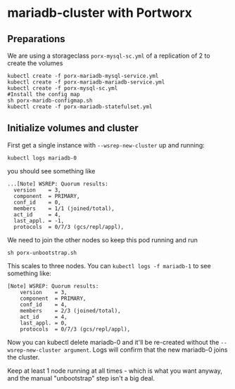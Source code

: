 # mariadb-cluster with Portworx
## Preparations

We are using a storageclass ``porx-mysql-sc.yml`` of a replication of 2 to create the volumes
````
kubectl create -f porx-mariadb-mysql-service.yml
kubectl create -f porx-mariadb-mariadb-service.yml
kubectl create -f porx-mysql-sc.yml
#Install the config map
sh porx-maridb-configmap.sh
kubectl create -f porx-mariadb-statefulset.yml	
````

## Initialize volumes and cluster

First get a single instance with ``--wsrep-new-cluster`` up and running:

````
kubectl logs mariadb-0 
```` 
you should see something like 
````
...[Note] WSREP: Quorum results:
  version    = 3,
  component  = PRIMARY,
  conf_id    = 0,
  members    = 1/1 (joined/total),
  act_id     = 4,
  last_appl. = -1,
  protocols  = 0/7/3 (gcs/repl/appl),
````

We need to join the other nodes so keep this pod running and run
````
sh porx-unbootstrap.sh
````

This scales to three nodes. You can ``kubectl logs -f mariadb-1`` to see something like:

````
[Note] WSREP: Quorum results:
	version    = 3,
	component  = PRIMARY,
	conf_id    = 4,
	members    = 2/3 (joined/total),
	act_id     = 4,
	last_appl. = 0,
	protocols  = 0/7/3 (gcs/repl/appl),
````
Now you can kubectl delete mariadb-0 and it'll be re-created without the ``--wsrep-new-cluster argument``. Logs will confirm that the new mariadb-0 joins the cluster.

Keep at least 1 node running at all times - which is what you want anyway, and the manual "unbootstrap" step isn't a big deal.





